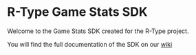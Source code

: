 # R-Type Game Stats SDK

Welcome to the Game Stats SDK created for the R-Type project.

You will find the full documentation of the SDK on
our [wiki](https://g-epitech.github.io/DFMY-RType/docs/sdk/network)
